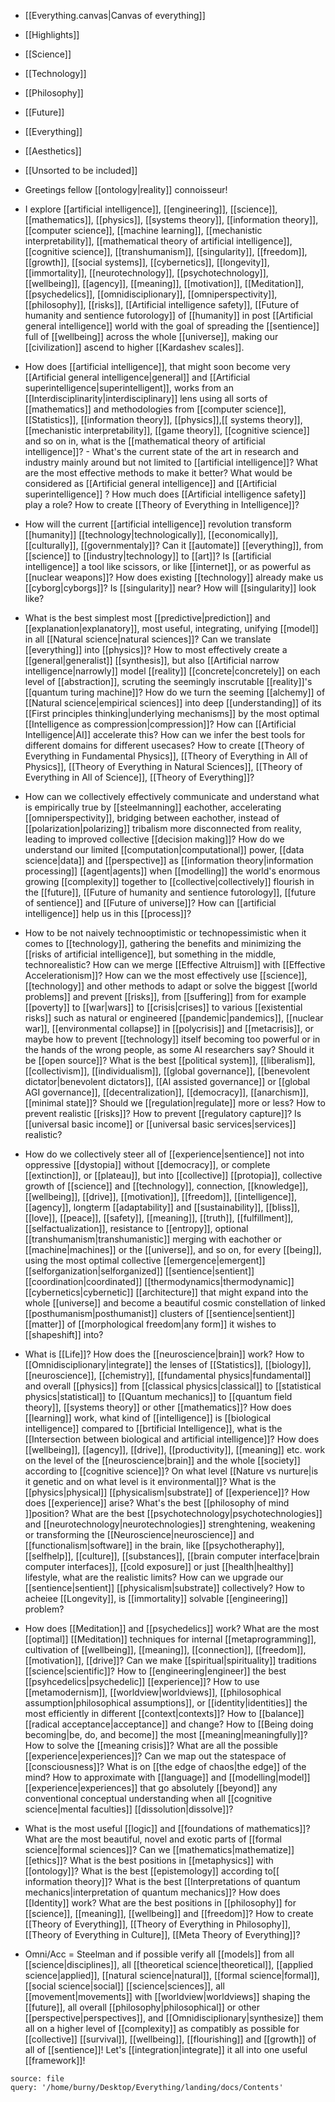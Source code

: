 - [[Everything.canvas|Canvas of everything]]
- [[Highlights]]
- [[Science]]
- [[Technology]]
- [[Philosophy]] 
- [[Future]]
- [[Everything]]
- [[Aesthetics]]
- [[Unsorted to be included]]

- Greetings fellow [[ontology|reality]] connoisseur!

- I explore [[artificial intelligence]], [[engineering]], [[science]], [[mathematics]], [[physics]], [[systems theory]], [[information theory]], [[computer science]], [[machine learning]], [[mechanistic interpretability]], [[mathematical theory of artificial intelligence]], [[cognitive science]], [[transhumanism]], [[singularity]], [[freedom]], [[growth]], [[social systems]], [[cybernetics]], [[longevity]], [[immortality]], [[neurotechnology]], [[psychotechnology]], [[wellbeing]], [[agency]], [[meaning]], [[motivation]], [[Meditation]], [[psychedelics]], [[omnidisciplionary]], [[omniperspectivity]], [[philosophy]], [[risks]], [[Artificial intelligence safety]], [[Future of humanity and sentience futorology]] of [[humanity]] in post [[Artificial general intelligence]] world with the goal of spreading the [[sentience]] full of [[wellbeing]] across the whole [[universe]], making our [[civilization]] ascend to higher [[Kardashev scales]]. 
- How does [[artificial intelligence]], that might soon become very [[Artificial general intelligence|general]] and [[Artificial superintelligence|superintelligent]], works from an [[Interdisciplinarity|interdisciplinary]] lens using all sorts of [[mathematics]] and methodologies from [[computer science]], [[Statistics]], [[information theory]], [[physics]],[[ systems theory]], [[mechanistic interpretability]], [[game theory]], [[cognitive science]] and so on in, what is the [[mathematical theory of artificial intelligence]]? - What's the current state of the art in research and industry mainly around but not limited to [[artificial intelligence]]? What are the most effective methods to make it better? What would be considered as [[Artificial general intelligence]]  and [[Artificial superintelligence]] ? How much does [[Artificial intelligence safety]] play a role? How to create [[Theory of Everything in Intelligence]]?
- How will the current [[artificial intelligence]] revolution transform [[humanity]] [[technology|technologically]], [[economically]], [[culturally]], [[governmentaly]]? Can it [[automate]] [[everything]], from [[science]] to [[industry|technology]] to [[art]]? Is [[artificial intelligence]] a tool like scissors, or like [[internet]], or as powerful as [[nuclear weapons]]? How does existing [[technology]] already make us [[cyborg|cyborgs]]? Is [[singularity]] near? How will [[singularity]] look like? 
- What is the best simplest most [[predictive|prediction]] and [[explanation|explanatory]], most useful, integrating, unifying [[model]] in all [[Natural science|natural sciences]]? Can we translate [[everything]] into [[physics]]? How to most effectively create a [[general|generalist]] [[synthesis]], but also [[Artificial narrow intelligence|narrowly]] model [[reality]] [[concrete|concretely]] on each level of [[abstraction]], scruting the seemingly inscrutable [[reality]]'s [[quantum turing machine]]? How do we turn the seeming [[alchemy]] of [[Natural science|empirical sciences]] into deep [[understanding]] of its [[First principles thinking|underlying mechanisms]] by the most optimal [[Intelligence as compression|compression]]? How can [[Artificial Intelligence|AI]] accelerate this? How can we infer the best tools for different domains for different usecases? How to create [[Theory of Everything in Fundamental Physics]], [[Theory of Everything in All of Physics]], [[Theory of Everything in Natural Sciences]], [[Theory of Everything in All of Science]], [[Theory of Everything]]?
- How can we collectively effectively communicate and understand what is empirically true by [[steelmanning]] eachother, accelerating [[omniperspectivity]], bridging between eachother, instead of [[polarization|polarizing]] tribalism more disconnected from reality, leading to improved collective [[decision making]]? How do we understand our limited [[computation|computational]] power, [[data science|data]] and [[perspective]] as [[information theory|information processing]] [[agent|agents]] when [[modelling]] the world's enormous growing [[complexity]] together to [[collective|collectively]] flourish in the [[future]], [[Future of humanity and sentience futorology]], [[future of sentience]] and [[Future of universe]]? How can [[artificial intelligence]] help us in this [[process]]? 
- How to be not naively technooptimistic or technopessimistic when it comes to [[technology]], gathering the benefits and minimizing the [[risks of artificial intelligence]], but something in the middle, technorealistic? How can we merge [[Effective Altruism]] with [[Effective Accelerationism]]? How can we the most effectively use [[science]], [[technology]] and other methods to adapt or solve the biggest [[world problems]] and prevent [[risks]], from [[suffering]] from for example [[poverty]] to [[war|wars]] to [[crisis|crises]] to various [[existential risks]] such as natural or engineered [[pandemic|pandemics]], [[nuclear war]], [[environmental collapse]] in [[polycrisis]] and [[metacrisis]], or maybe how to prevent [[technology]] itself becoming too powerful or in the hands of the wrong people, as some AI researchers say? Should it be [[open source]]? What is the best [[political system]], [[liberalism]], [[collectivism]], [[individualism]], [[global governance]], [[benevolent dictator|benevolent dictators]], [[AI assisted governance]] or [[global AGI governance]], [[decentralization]], [[democracy]], [[anarchism]], [[minimal state]]? Should we [[regulation|regulate]] more or less? How to prevent realistic [[risks]]? How to prevent [[regulatory capture]]? Is [[universal basic income]] or [[universal basic services|services]] realistic? 
- How do we collectively steer all of [[experience|sentience]] not into oppressive [[dystopia]] without [[democracy]], or complete [[extinction]], or [[plateau]], but into [[collective]] [[protopia]], collective growth of [[science]] and [[technology]], connection, [[knowledge]], [[wellbeing]], [[drive]], [[motivation]], [[freedom]], [[intelligence]], [[agency]], longterm [[adaptability]] and [[sustainability]], [[bliss]], [[love]], [[peace]], [[safety]], [[meaning]], [[truth]], [[fulfillment]], [[selfactualization]], resistance to [[entropy]], optional [[transhumanism|transhumanistic]] merging with eachother or [[machine|machines]] or the [[universe]], and so on, for every [[being]], using the most optimal collective [[emergence|emergent]] [[selforganization|selforganized]] [[sentience|sentient]] [[coordination|coordinated]] [[thermodynamics|thermodynamic]] [[cybernetics|cybernetic]] [[architecture]] that might expand into the whole [[universe]] and become a beautiful cosmic constellation of linked [[posthumanism|posthumanist]] clusters of [[sentience|sentient]] [[matter]] of [[morphological freedom|any form]] it wishes to [[shapeshift]] into?
- What is [[Life]]? How does the [[neuroscience|brain]] work? How to [[Omnidisciplionary|integrate]] the lenses of [[Statistics]], [[biology]], [[neuroscience]], [[chemistry]], [[fundamental physics|fundamental]] and overall [[physics]] from [[classical physics|classical]] to [[statistical physics|statistical]] to [[Quantum mechanics]] to [[quantum field theory]], [[systems theory]] or other [[mathematics]]? How does [[learning]] work, what kind of [[intelligence]] is [[biological intelligence]] compared to [[brtificial Intelligence]], what is the [[Intersection between biological and artificial intelligence]]? How does [[wellbeing]], [[agency]], [[drive]], [[productivity]], [[meaning]] etc. work on the level of the [[neuroscience|brain]] and the whole [[society]] according to [[cognitive science]]? On what level [[Nature vs nurture|is it genetic and on what level is it environmental]]? What is the [[physics|physical]] [[physicalism|substrate]] of [[experience]]? How does [[experience]] arise? What's the best [[philosophy of mind ]]position? What are the best [[psychotechnology|psychotechnologies]] and [[neurotechnology|neurotechnologies]] strenghtening, weakening or transforming the [[Neuroscience|neuroscience]] and [[functionalism|software]] in the brain, like [[psychotheraphy]], [[selfhelp]], [[culture]], [[substances]], [[brain computer interface|brain computer interfaces]], [[cold exposure]] or just [[health|healthy]] lifestyle, what are the realistic limits? How can we upgrade our [[sentience|sentient]] [[physicalism|substrate]] collectively? How to acheiee [[Longevity]], is [[immortality]] solvable [[engineering]] problem?
- How does [[Meditation]] and [[psychedelics]] work? What are the most [[optimal]] [[Meditation]] techniques for internal [[metaprogramming]], cultivation of [[wellbeing]], [[meaning]], [[connection]], [[freedom]], [[motivation]], [[drive]]? Can we make [[spiritual|spirituality]] traditions [[science|scientific]]? How to [[engineering|engineer]] the best [[psyhcedelics|psychedelic]] [[experience]]? How to use [[metamodernism]], [[worldview|worldviews]], [[philosophical assumption|philosophical assumptions]], or [[identity|identities]] the most efficiently in different [[context|contexts]]? How to [[balance]] [[radical acceptance|acceptance]] and change? How to [[Being doing becoming|be, do, and become]] the most [[meaning|meaningfully]]? How to solve the [[meaning crisis]]? What are all the possible [[experience|experiences]]? Can we map out the statespace of [[consciousness]]? What is on [[the edge of chaos|the edge]] of the mind? How to approximate with [[language]] and [[modelling|model]] [[experience|experiences]] that go absolutely [[beyond]] any conventional conceptual understanding when all [[cognitive science|mental faculties]] [[dissolution|dissolve]]? 
- What is the most useful [[logic]] and [[foundations of mathematics]]? What are the most beautiful, novel and exotic parts of [[formal science|formal sciences]]? Can we [[mathematics|mathematize]] [[ethics]]? What is the best positions in [[metaphysics]] with [[ontology]]? What is the best [[epistemology]] according to[[ information theory]]? What is the best [[Interpretations of quantum mechanics|interpretation of quantum mechanics]]? How does [[Identity]] work? What are the best positions in [[philosophy]] for [[science]], [[meaning]], [[wellbeing]] and [[freedom]]? How to create [[Theory of Everything]],  [[Theory of Everything in Philosophy]], [[Theory of Everything in Culture]], [[Meta Theory of Everything]]? 
- Omni/Acc = Steelman and if possible verify all [[models]] from all [[science|disciplines]], all [[theoretical science|theoretical]], [[applied science|applied]], [[natural science|natural]], [[formal science|formal]], [[social science|social]] [[science|sciences]], all [[movement|movements]] with [[worldview|worldviews]] shaping the [[future]], all overall [[philosophy|philosophical]] or other [[perspective|perspectives]], and [[Omnidisciplionary|synthesize]] them all on a higher level of [[complexity]] as compatibly as possible for [[collective]] [[survival]], [[wellbeing]], [[flourishing]] and [[growth]] of all of [[sentience]]! Let's [[integration|integrate]] it all into one useful [[framework]]!


```wordcloud 
source: file 
query: '/home/burny/Desktop/Everything/landing/docs/Contents' 
```